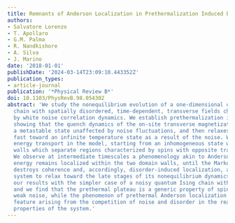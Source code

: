 ```yaml
---
title: Remnants of Anderson Localization in Prethermalization Induced by White Noise
authors:
- Salvatore Lorenzo
- T. Apollaro
- G.M. Palma
- R. Nandkishore
- A. Silva
- J. Marino
date: '2018-01-01'
publishDate: '2024-03-14T23:09:10.443352Z'
publication_types:
- article-journal
publication: '*Physical Review B*'
doi: 10.1103/PhysRevB.98.054302
abstract: 'We study the nonequilibrium evolution of a one-dimensional quantum Ising
  chain with spatially disordered, time-dependent, transverse fields characterized
  by white noise correlation dynamics. We establish prethermalization in this model,
  showing that the quench dynamics of the on-site transverse magnetization first approaches
  a metastable state unaffected by noise fluctuations, and then relaxes exponentially
  fast toward an infinite temperature state as a result of the noise. We also consider
  energy transport in the model, starting from an inhomogeneous state with two domain
  walls which separate regions characterized by spins with opposite transverse magnetization.
  We observe at intermediate timescales a phenomenology akin to Anderson localization:
  energy remains localized within the two domain walls, until the Markovian noise
  destroys coherence and, accordingly, disorder-induced localization, allowing the
  system to relax toward the late stages of its nonequilibrium dynamics. We compare
  our results with the simpler case of a noisy quantum Ising chain without disorder,
  and we find that the prethermal plateau is a generic property of spin chains with
  weak noise, while the phenomenon of prethermal Anderson localization is a specific
  feature arising from the competition of noise and disorder in the real-time transport
  properties of the system.'
---
```

